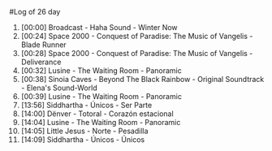 #Log of 26 day

1. [00:00] Broadcast - Haha Sound - Winter Now
1. [00:24] Space 2000 - Conquest of Paradise: The Music of Vangelis - Blade Runner
1. [00:28] Space 2000 - Conquest of Paradise: The Music of Vangelis - Deliverance
1. [00:32] Lusine - The Waiting Room - Panoramic
1. [00:38] Sinoia Caves - Beyond The Black Rainbow - Original Soundtrack - Elena's Sound-World
1. [00:39] Lusine - The Waiting Room - Panoramic
1. [13:56] Siddhartha - Únicos - Ser Parte
1. [14:00] Dënver - Totoral - Corazón estacional
1. [14:04] Lusine - The Waiting Room - Panoramic
1. [14:05] Little Jesus - Norte - Pesadilla
1. [14:09] Siddhartha - Únicos - Únicos
